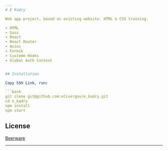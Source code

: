 ```yaml
---
# E Kadry

Web app project, based on existing website. HTML & CSS training.

- HTML
- Sass
- React
- React Router
- Axios
- Formik
- Customm Hooks
- Global Auth Context


## Installation

Copy SSH Link, run:

```bash
git clone git@github.com:olivergav/e_kadry.git
cd e_kadry
npm install
npm start

```

## License

[Beerware](https://gist.github.com/olivergav/bd38cfc62e706f96953c2ebeed6fecaf)

---
```

